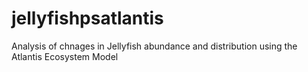 # jellyfishpsatlantis
Analysis of chnages in Jellyfish abundance and distribution using the Atlantis Ecosystem Model
